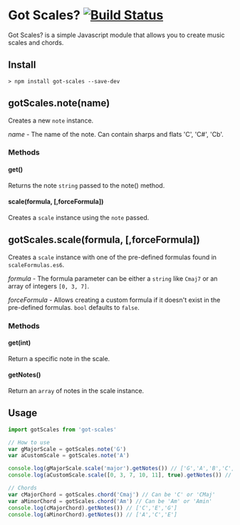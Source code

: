 # Got Scales? [![Build Status][ci-img]][ci]

[ci-img]: https://travis-ci.org/Pathsofdesign/got-scales.svg
[ci]: https://travis-ci.org/pathsofdesign/got-scales

Got Scales? is a simple Javascript module that allows you to create music scales and chords.

## Install
`> npm install got-scales --save-dev`

## gotScales.note(name)
Creates a new `note` instance.

*name* - The name of the note. Can contain sharps and flats 'C', 'C#', 'Cb'.

### Methods

#### get()
Returns the note `string` passed to the note() method.

#### scale(formula, [,forceFormula])
Creates a `scale` instance using the `note` passed.


## gotScales.scale(formula, [,forceFormula])
Creates a `scale` instance with one of the pre-defined formulas found in `scaleFormulas.es6`.

*formula* - The formula parameter can be either a `string` like `Cmaj7` or an array of integers `[0, 3, 7]`.

*forceFormula* - Allows creating a custom formula if it doesn't exist in the pre-defined formulas. `bool` defaults to `false`.

### Methods

#### get(int)
Return a specific note in the scale.

#### getNotes()
Return an `array` of notes in the scale instance.

## Usage
```javascript
import gotScales from 'got-scales'

// How to use
var gMajorScale = gotScales.note('G')
var aCustomScale = gotScales.note('A')

console.log(gMajorScale.scale('major').getNotes()) // ['G','A','B','C','D','E','F# / Gb','G']
console.log(aCustomScale.scale([0, 3, 7, 10, 11], true).getNotes()) // [ 'A', 'C', 'E', 'G', 'G# / Ab' ]

// Chords
var cMajorChord = gotScales.chord('Cmaj') // Can be 'C' or 'CMaj'
var aMinorChord = gotScales.chord('Am') // Can be 'Am' or 'Amin'
console.log(cMajorChord).getNotes()) // ['C','E','G']
console.log(aMinorChord).getNotes()) // ['A','C','E']
```

